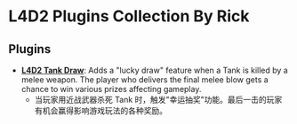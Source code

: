 # L4D2 Plugins Collection By Rick

## Plugins

- <b>[L4D2 Tank Draw](/l4d2_tank_draw)</b>: Adds a "lucky draw" feature when a Tank is killed by a melee weapon. The player who delivers the final melee blow gets a chance to win various prizes affecting gameplay.
  - 当玩家用近战武器杀死 Tank 时，触发"幸运抽奖"功能。最后一击的玩家有机会赢得影响游戏玩法的各种奖励。
